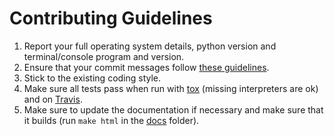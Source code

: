 # Contributing Guidelines

1. Report your full operating system details, python version and
   terminal/console program and version.
2. Ensure that your commit messages follow [these
   guidelines](https://tbaggery.com/2008/04/19/a-note-about-git-commit-messages.html).
3. Stick to the existing coding style.
4. Make sure all tests pass when run with
   [tox](https://tox.readthedocs.io/en/latest/) (missing interpreters are ok)
   and on [Travis](https://travis-ci.org/MisanthropicBit/colorise).
5. Make sure to update the documentation if necessary and make sure that it
   builds (run `make html` in the [docs](/docs) folder).
